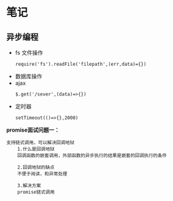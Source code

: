 # 笔记

## 异步编程
* fs 文件操作
  ```
  require('fs').readFile('filepath',(err,data)={})
  ```
* 数据库操作
* ajax
  ```
  $.get('/sever',(data)=>{})
  ```
* 定时器
  ```
  setTimeout(()=>{},2000)
  ```
**promise面试问题一：**
```
支持链式调用，可以解决回调地狱
	1.什么是回调地狱
	回调函数的嵌套调用，外部函数的异步执行的结果是嵌套的回调执行的条件
	
	2.回调地狱的缺点
	不便于阅读，和异常处理
	
	3.解决方案
	promise链式调用
		
```
